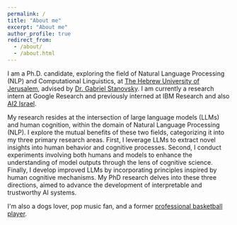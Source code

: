 ```yaml
---
permalink: /
title: "About me"
excerpt: "About me"
author_profile: true
redirect_from: 
  - /about/
  - /about.html
---
```



I am a Ph.D. candidate, exploring the field of Natural Language Processing (NLP) and Computational Linguistics,
at [The Hebrew University of Jerusalem](https://new.huji.ac.il/), 
advised by [Dr. Gabriel Stanovsky](https://gabrielstanovsky.github.io/).
I am currently a research intern at Google Research and previously interned at IBM Research and also [AI2 Israel](https://allenai.org/ai2-israel).

My research resides at the intersection of large language models (LLMs) and human cognition, within the domain of Natural Language Processing (NLP). I explore the mutual benefits of these two fields, categorizing it into my three primary research areas. First, I leverage LLMs to extract novel insights into human behavior and cognitive processes. Second, I conduct experiments involving both humans and models to enhance the understanding of model outputs through the lens of cognitive science. Finally, I develop improved LLMs by incorporating principles inspired by human cognitive mechanisms. 
My PhD research delves into these three directions, aimed to advance the development of interpretable and trustworthy AI systems.

I'm also a dogs lover, pop music fan, and a former [professional basketball player](https://www.fiba.basketball/europe/u20women/2016/player/Gili-Lior).
